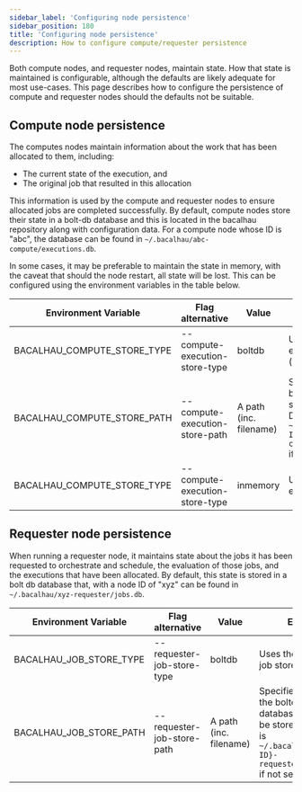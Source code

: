 ```yaml
---
sidebar_label: 'Configuring node persistence'
sidebar_position: 180
title: 'Configuring node persistence'
description: How to configure compute/requester persistence
---
```


Both compute nodes, and requester nodes, maintain state. How that state is maintained is configurable, although the defaults are likely adequate for most use-cases.  This page describes how to configure the persistence of compute and requester nodes should the defaults not be suitable.

## Compute node persistence

The computes nodes maintain information about the work that has been allocated to them, including:

* The current state of the execution, and
* The original job that resulted in this allocation

This information is used by the compute and requester nodes to ensure allocated jobs are completed successfully.  By default, compute nodes store their state in a bolt-db database and this is located in the bacalhau repository along with configuration data.  For a compute node whose ID is "abc", the database can be found in `~/.bacalhau/abc-compute/executions.db`.

In some cases, it may be preferable to maintain the state in memory, with the caveat that should the node restart, all state will be lost.  This can be configured using the environment variables in the table below.

|Environment Variable|Flag alternative|Value|Effect|
|--|--|--|--|
|BACALHAU_COMPUTE_STORE_TYPE|--compute-execution-store-type|boltdb|Uses the bolt db execution store (default)|
|BACALHAU_COMPUTE_STORE_PATH|--compute-execution-store-path|A path (inc. filename)|Specifies where the boltdb database should be stored. Default is `~/.bacalhau/{NODE-ID}-compute/executions.db` if not set|
|BACALHAU_COMPUTE_STORE_TYPE|--compute-execution-store-type|inmemory|Uses the inmemory execution store|

## Requester node persistence

When running a requester node, it maintains state about the jobs it has been requested to orchestrate and schedule, the evaluation of those jobs, and the executions that have been allocated.  By default, this state is stored in a bolt db database that, with a node ID of "xyz" can be found in  `~/.bacalhau/xyz-requester/jobs.db`.


|Environment Variable|Flag alternative|Value|Effect|
|--|--|--|--|
|BACALHAU_JOB_STORE_TYPE|--requester-job-store-type|boltdb|Uses the bolt db job store (default)|
|BACALHAU_JOB_STORE_PATH|--requester-job-store-path|A path (inc. filename)|Specifies where the boltdb database should be stored. Default is `~/.bacalhau/{NODE-ID}-requester/jobs.db` if not set|
